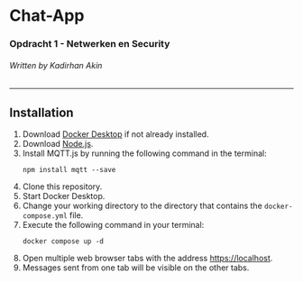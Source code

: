 # Chat-App

### Opdracht 1 - Netwerken en Security

###### Written by Kadirhan Akin

---

## Installation

1. Download [Docker Desktop](https://www.docker.com/products/docker-desktop/) if not already installed.
2. Download [Node.js](https://nodejs.org/en/download/current).
3. Install MQTT.js by running the following command in the terminal:
    ```
    npm install mqtt --save
    ```
4. Clone this repository.
5. Start Docker Desktop.
6. Change your working directory to the directory that contains the `docker-compose.yml` file.
7. Execute the following command in your terminal:
    ```
    docker compose up -d
    ```
8. Open multiple web browser tabs with the address [https://localhost](https://localhost).
9. Messages sent from one tab will be visible on the other tabs.
